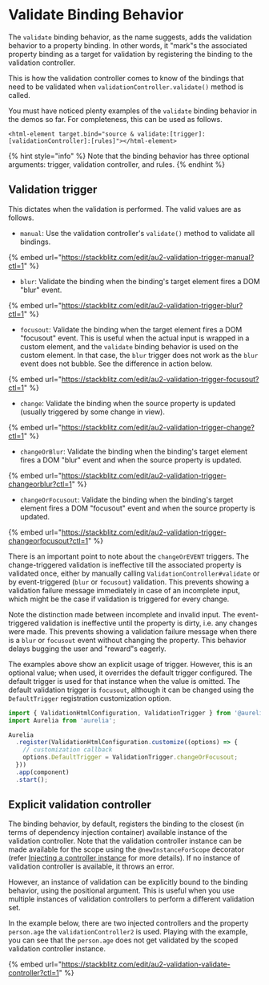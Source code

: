 # Validate Binding Behavior

The `validate` binding behavior, as the name suggests, adds the validation behavior to a property binding. In other words, it "mark"s the associated property binding as a target for validation by registering the binding to the validation controller.&#x20;

This is how the validation controller comes to know of the bindings that need to be validated when `validationController.validate()` method is called.

You must have noticed plenty examples of the `validate` binding behavior in the demos so far. For completeness, this can be used as follows.

```markup
<html-element target.bind="source & validate:[trigger]:[validationController]:[rules]"></html-element>
```

{% hint style="info" %}
Note that the binding behavior has three optional arguments: trigger, validation controller, and rules.
{% endhint %}

## Validation trigger

This dictates when the validation is performed. The valid values are as follows.

* `manual`: Use the validation controller's `validate()` method to validate all bindings.

{% embed url="https://stackblitz.com/edit/au2-validation-trigger-manual?ctl=1" %}

* `blur`: Validate the binding when the binding's target element fires a DOM "blur" event.

{% embed url="https://stackblitz.com/edit/au2-validation-trigger-blur?ctl=1" %}

* `focusout`: Validate the binding when the target element fires a DOM "focusout" event. This is useful when the actual input is wrapped in a custom element, and the `validate` binding behavior is used on the custom element. In that case, the `blur` trigger does not work as the `blur` event does not bubble. See the difference in action below.

{% embed url="https://stackblitz.com/edit/au2-validation-trigger-focusout?ctl=1" %}

* `change`: Validate the binding when the source property is updated (usually triggered by some change in view).

{% embed url="https://stackblitz.com/edit/au2-validation-trigger-change?ctl=1" %}

* `changeOrBlur`: Validate the binding when the binding's target element fires a DOM "blur" event and when the source property is updated.

{% embed url="https://stackblitz.com/edit/au2-validation-trigger-changeorblur?ctl=1" %}

* `changeOrFocusout`: Validate the binding when the binding's target element fires a DOM "focusout" event and when the source property is updated.

{% embed url="https://stackblitz.com/edit/au2-validation-trigger-changeorfocusout?ctl=1" %}

There is an important point to note about the `changeOrEVENT` triggers. The change-triggered validation is ineffective till the associated property is validated once, either by manually calling `ValidationController#validate` or by event-triggered (`blur` or `focusout`) validation. This prevents showing a validation failure message immediately in case of an incomplete input, which might be the case if validation is triggered for every change.&#x20;

Note the distinction made between incomplete and invalid input. The event-triggered validation is ineffective until the property is dirty, i.e. any changes were made. This prevents showing a validation failure message when there is a `blur` or `focusout` event without changing the property. This behavior delays bugging the user and "reward"s eagerly.

The examples above show an explicit usage of trigger. However, this is an optional value; when used, it overrides the default trigger configured. The default trigger is used for that instance when the value is omitted. The default validation trigger is `focusout`, although it can be changed using the `DefaultTrigger` registration customization option.

```typescript
import { ValidationHtmlConfiguration, ValidationTrigger } from '@aurelia/validation-html';
import Aurelia from 'aurelia';

Aurelia
  .register(ValidationHtmlConfiguration.customize((options) => {
    // customization callback
    options.DefaultTrigger = ValidationTrigger.changeOrFocusout;
  }))
  .app(component)
  .start();
```

## Explicit validation controller

The binding behavior, by default, registers the binding to the closest (in terms of dependency injection container) available instance of the validation controller. Note that the validation controller instance can be made available for the scope using the `@newInstanceForScope` decorator (refer [Injecting a controller instance](validation-controller.md#injecting-a-controller-instance) for more details). If no instance of validation controller is available, it throws an error.

However, an instance of validation can be explicitly bound to the binding behavior, using the positional argument. This is useful when you use multiple instances of validation controllers to perform a different validation set.&#x20;

In the example below, there are two injected controllers and the property `person.age` the `validationController2` is used. Playing with the example, you can see that the `person.age` does not get validated by the scoped validation controller instance.

{% embed url="https://stackblitz.com/edit/au2-validation-validate-controller?ctl=1" %}
